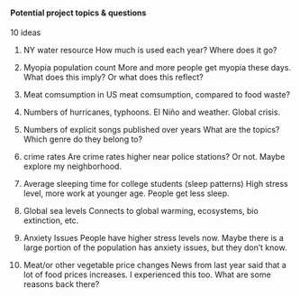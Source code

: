 #### Potential project topics & questions

10 ideas

1. NY water resource
	How much is used each year? Where does it go? 

2. Myopia population count
	More and more people get myopia these days. What does this imply? Or what does this reflect?

3. Meat comsumption in US
	meat comsumption, compared to food waste?

4. Numbers of hurricanes, typhoons.
	El Niño and weather. Global crisis. 	

5. Numbers of explicit songs published over years
	What are the topics? Which genre do they belong to?

6. crime rates
	Are crime rates higher near police stations? Or not. Maybe explore my neighborhood. 

7. Average sleeping time for college students (sleep patterns)
	High stress level, more work at younger age. People get less sleep. 

8. Global sea levels
	Connects to global warming, ecosystems, bio extinction, etc. 

9. Anxiety Issues
	People have higher stress levels now. Maybe there is a large portion of the population has anxiety issues, but they don’t know. 

10. Meat/or other vegetable price changes
	News from last year said that a lot of food prices increases. I experienced this too. What are some reasons back there?
	
